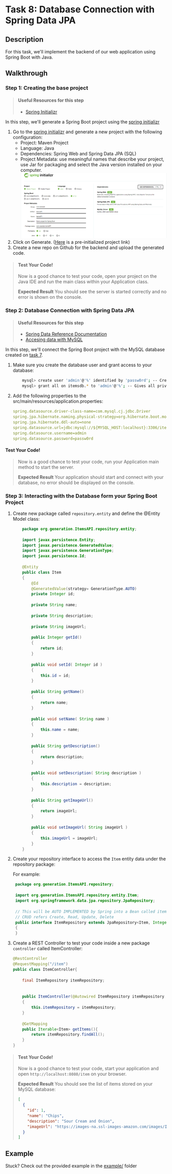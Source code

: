 # Task 8: Database Connection with Spring Data JPA

## Description

For this task, we'll implement the backend of our web application using Spring Boot with Java.

## Walkthrough

### Step 1: Creating the base project

> #### Useful Resources for this step
>
> - [Spring Initializr](https://start.spring.io/)

In this step, we'll generate a Spring Boot project using the [spring initializr](https://start.spring.io/)

1. Go to the [spring initializr](https://start.spring.io/) and generate a new project with the following configuration:
   - Project: Maven Project
   - Language: Java
   - Dependencies: Spring Web and Spring Data JPA (SQL)
   - Project Metadata: use meaningful names that describe your project, use Jar for packaging and select the Java version installed on your computer.
     <img src="./img/SpringInit.png">
2. Click on Generate.
   ([Here](https://start.spring.io/#!type=maven-project&language=java&platformVersion=2.7.2&packaging=jar&jvmVersion=18&groupId=com.example&artifactId=itemsAPI&name=itemsAPI&description=Demo%20project%20for%20Spring%20Boot&packageName=com.example.itemsAPI&dependencies=web,data-jpa,mysql) is a pre-initialized project link)
3. Create a new repo on Github for the backend and upload the generated code.

> #### Test Your Code!
>
> Now is a good chance to test your code, open your project on the Java IDE and run the main class within your Application class.
>
> **Expected Result**
> You should see the server is started correctly and no error is shown on the console.

### Step 2: Database Connection with Spring Data JPA

> #### Useful Resources for this step
>
> - [Spring Data Reference Documentation](https://docs.spring.io/spring-data/jpa/docs/current/reference/html/#jpa.introduction)
> - [Accesing data with MySQL](https://spring.io/guides/gs/accessing-data-mysql/)

In this step, we'll connect the Spring Boot project with the MySQL database created on [task 7](https://github.com/generation-org/jfsjd-final-project/tree/main/task-7).

1. Make sure you create the database user and grant access to your database:

   ```bash
       mysql> create user 'admin'@'%' identified by 'passw0rd'; -- Creates the user
       mysql> grant all on itemsdb.* to 'admin'@'%'; -- Gives all privileges to the new user on the newly created database
   ```

2. Add the following properties to the src/main/resources/application.properties:

   ```yaml
   spring.datasource.driver-class-name=com.mysql.cj.jdbc.Driver
   spring.jpa.hibernate.naming.physical-strategy=org.hibernate.boot.model.naming.PhysicalNamingStrategyStandardImpl
   spring.jpa.hibernate.ddl-auto=none
   spring.datasource.url=jdbc:mysql://${MYSQL_HOST:localhost}:3306/itemsdb
   spring.datasource.username=admin
   spring.datasource.password=passw0rd
   ```

#### Test Your Code!

> Now is a good chance to test your code, run your Application main method to start the server.
>
> **Expected Result**
> Your application should start and connect with your database, no error should be displayed on the console.

### Step 3: Interacting with the Database form your Spring Boot Project

1. Create new package called `repository.entity` and define the @Entity Model class:

   ```java
       package org.generation.ItemsAPI.repository.entity;

       import javax.persistence.Entity;
       import javax.persistence.GeneratedValue;
       import javax.persistence.GenerationType;
       import javax.persistence.Id;

       @Entity
       public class Item
       {
           @Id
           @GeneratedValue(strategy= GenerationType.AUTO)
           private Integer id;

           private String name;

           private String description;

           private String imageUrl;

           public Integer getId()
           {
               return id;
           }

           public void setId( Integer id )
           {
               this.id = id;
           }

           public String getName()
           {
               return name;
           }

           public void setName( String name )
           {
               this.name = name;
           }

           public String getDescription()
           {
               return description;
           }

           public void setDescription( String description )
           {
               this.description = description;
           }

           public String getImageUrl()
           {
               return imageUrl;
           }

           public void setImageUrl( String imageUrl )
           {
               this.imageUrl = imageUrl;
           }
       }
   ```

2. Create your repository interface to access the `Item` entity data under the repository package:

   For example:

   ```java
    package org.generation.ItemsAPI.repository;

    import org.generation.ItemsAPI.repository.entity.Item;
    import org.springframework.data.jpa.repository.JpaRepository;

    // This will be AUTO IMPLEMENTED by Spring into a Bean called itemRepository
    // CRUD refers Create, Read, Update, Delete
    public interface ItemRepository extends JpaRepository<Item, Integer>
    {
    }
   ```

3. Create a REST Controller to test your code inside a new package `controller` called ItemController:

   ```java
   @RestController
   @RequestMapping("/item")
   public class ItemController{

       final ItemRepository itemRepository;


       public ItemController(@Autowired ItemRepository itemRepository )
       {
           this.itemRepository = itemRepository;
       }

       @GetMapping
       public Iterable<Item> getItems(){
           return itemRepository.findAll();
       }
   }

   ```

> #### Test Your Code!
>
> Now is a good chance to test your code, start your application and open `http://localhost:8080/item` on your browser.
>
> **Expected Result**
> You should see the list of items stored on your MySQL database:
>
> ```json
> [
>   {
>     "id": 1,
>     "name": "Chips",
>     "description": "Sour Cream and Onion",
>     "imageUrl": "https://images-na.ssl-images-amazon.com/images/I/81EUE1oZURL._SL1500_.jpg"
>   }
> ]
> ```

## Example

Stuck? Check out the provided example in the [example/](example/) folder
